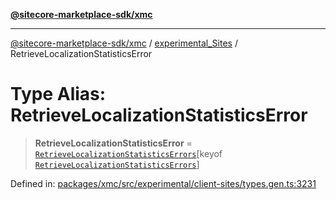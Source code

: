 [**@sitecore-marketplace-sdk/xmc**](../../../../README.md)

***

[@sitecore-marketplace-sdk/xmc](../../../../README.md) / [experimental\_Sites](../README.md) / RetrieveLocalizationStatisticsError

# Type Alias: RetrieveLocalizationStatisticsError

> **RetrieveLocalizationStatisticsError** = [`RetrieveLocalizationStatisticsErrors`](RetrieveLocalizationStatisticsErrors.md)\[keyof [`RetrieveLocalizationStatisticsErrors`](RetrieveLocalizationStatisticsErrors.md)\]

Defined in: [packages/xmc/src/experimental/client-sites/types.gen.ts:3231](https://github.com/Sitecore/marketplace-sdk/blob/main/packages/xmc/src/experimental/client-sites/types.gen.ts#L3231)
